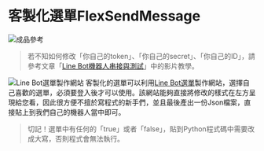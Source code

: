 # 客製化選單FlexSendMessage
![成品參考](https://i.imgur.com/vUYw5QC.png)
> 若不知如何修改「你自己的token」、「你自己的secret」、「你自己的ID」，請參考文章「[Line Bot機器人串接與測試]()」中的影片教學。

![Line Bot選單製作網站](https://i.imgur.com/BPkrKEa.png)
客製化的選單可以利用[Line Bot選單](https://developers.line.biz/console/fx/)製作網站，選擇自己喜歡的選單，必須要登入後才可以使用。該網站能夠直接將修改的樣式在左方呈現給您看，因此很方便不擅於寫程式的新手們，並且最後產出一份Json檔案，直接貼上到我們自己的機器人當中即可。

> 切記！選單中有任何的「true」或者「false」，貼到Python程式碼中需要改成大寫，否則程式會無法執行。
